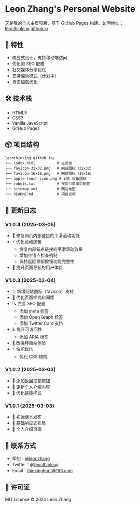  # Leon Zhang's Personal Website

这是我的个人主页项目，基于 GitHub Pages 构建。访问地址：[leonthinking.github.io](https://leonthinking.github.io)

## 🚀 特性

- 响应式设计，支持移动端访问
- 优化的 SEO 配置
- 社交媒体分享优化
- 支持深色模式（计划中）
- 页面加载优化

## 🛠️ 技术栈

- HTML5
- CSS3
- Vanilla JavaScript
- GitHub Pages

## 📦 项目结构

```
leonthinking.github.io/
├── index.html          # 主页面
├── favicon-32x32.png   # 网站图标（32x32）
├── favicon-16x16.png   # 网站图标（16x16）
├── apple-touch-icon.png # iOS 设备图标
├── robots.txt          # 搜索引擎爬虫配置
├── sitemap.xml         # 网站地图
└── README.md           # 项目说明
```

## 📝 更新日志

### V1.0.4 (2025-03-05)
- 🔄 修复网页内部链接的平滑滚动功能
- ⚡ 优化滚动逻辑
  - 恢复内部锚点链接的平滑滚动效果
  - 增加空锚点检查机制
  - 保持返回顶部按钮功能完整性
- 📱 提升页面导航的用户体验

### V1.0.3 (2025-03-04)
- ✨ 新增网站图标（favicon）支持
- 🎨 优化页面样式和间距
- 🔍 完善 SEO 配置
  - 添加 meta 标签
  - 添加 Open Graph 标签
  - 添加 Twitter Card 支持
- ♿ 提升可访问性
  - 添加 ARIA 标签
- 📱 改进移动端体验
- ⚡ 性能优化
  - 优化 CSS 结构

### V1.0.2 (2025-03-03)
- 🔧 添加返回顶部按钮
- 📝 更新个人介绍内容
- 🎨 优化链接样式

### V1.0.1 (2025-03-03)
- 🎉 初始版本发布
- 📱 基础响应式布局
- 📝 个人介绍页面

## 📮 联系方式

- 即刻：[@leonzhang](https://jike.city/leonzhang)
- Twitter：[@leonthinking](https://twitter.com/leonthinking)
- Email：thinkinghunt@163.com

## 📄 许可证

MIT License © 2024 Leon Zhang